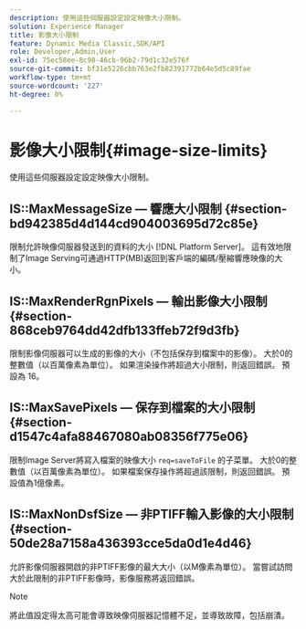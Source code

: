 ```yaml
---
description: 使用這些伺服器設定設定映像大小限制。
solution: Experience Manager
title: 影像大小限制
feature: Dynamic Media Classic,SDK/API
role: Developer,Admin,User
exl-id: 75ec58ee-8c98-46cb-96b2-79d1c32e576f
source-git-commit: bf31e5226cbb763e2fb82391772b64e5d5c89fae
workflow-type: tm+mt
source-wordcount: '227'
ht-degree: 0%

---
```


# 影像大小限制{#image-size-limits}

使用這些伺服器設定設定映像大小限制。

## IS::MaxMessageSize — 響應大小限制 {#section-bd942385d4d144cd904003695d72c85e}

限制允許映像伺服器發送到的資料的大小 [!DNL Platform Server]。 這有效地限制了Image Serving可通過HTTP(MB)返回到客戶端的編碼/壓縮響應映像的大小。

## IS::MaxRenderRgnPixels — 輸出影像大小限制 {#section-868ceb9764dd42dfb133ffeb72f9d3fb}

限制影像伺服器可以生成的影像的大小（不包括保存到檔案中的影像）。 大於0的整數值（以百萬像素為單位）。 如果渲染操作將超過大小限制，則返回錯誤。 預設為 16。

## IS::MaxSavePixels — 保存到檔案的大小限制 {#section-d1547c4afa88467080ab08356f775e06}

限制Image Server將寫入檔案的映像大小 `req=saveToFile` 的子菜單。 大於0的整數值（以百萬像素為單位）。 如果檔案保存操作將超過該限制，則返回錯誤。 預設值為1億像素。

## IS::MaxNonDsfSize — 非PTIFF輸入影像的大小限制 {#section-50de28a7158a436393cce5da0d1e4d46}

允許影像伺服器開啟的非PTIFF影像的最大大小（以M像素為單位）。 當嘗試訪問大於此限制的非PTIFF影像時，影像服務將返回錯誤。

>[!NOTE]
>
>將此值設定得太高可能會導致映像伺服器記憶體不足，並導致故障，包括崩潰。
